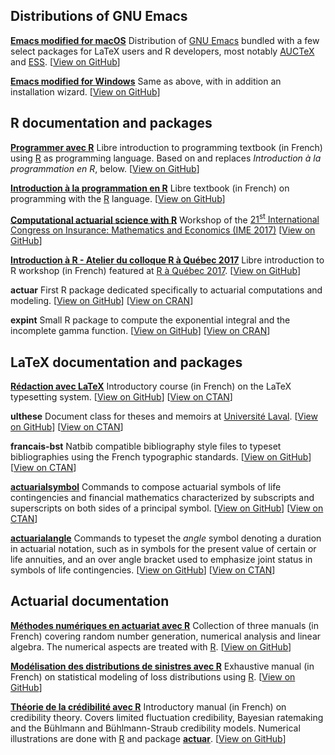 ## Distributions of GNU Emacs

[**Emacs modified for macOS**](https://vigou3.github.io/emacs-modified-macos)
  Distribution of [GNU Emacs](https://www.gnu.org/software/emacs/)
  bundled with a few select packages for LaTeX users and R developers,
  most notably [AUCTeX](https://www.gnu.org/software/auctex/") and
  [ESS](https://ess.r-project.org/).
  [[View on GitHub](https://github.com/vigou3/emacs-modified-macos)]

[**Emacs modified for Windows**](https://vigou3.github.io/emacs-modified-windows)
  Same as above, with in addition an installation wizard.
  [[View on GitHub](https://github.com/vigou3/emacs-modified-windows)]

## R documentation and packages

[**Programmer avec R**](https://vigou3.github.io/programmer-avec-r/)
  Libre introduction to programming textbook (in French) using 
  [R](https://www.r-project.org) as programming language. Based on and
  replaces *Introduction à la programmation en R*, below.
  [[View on GitHub](https://github.com/vigou3/programmer-avec-r)]

[**Introduction à la programmation en R**](https://vigou3.github.io/introduction-programmation-r/)
  Libre textbook (in French) on programming with the
  [R](https://www.r-project.org) language.
  [[View on GitHub](https://github.com/vigou3/introduction-programmation-r)]

[**Computational actuarial science with R**](https://vigou3.github.io/ime-2017-workshop-computational-actuarial-science-r/)
  Workshop of the
  [21<sup>st</sup> International Congress on Insurance: Mathematics and Economics (IME 2017)](https://fam.tuwien.ac.at/events/ime2017/) 
  [[View on GitHub](https://github.com/vigou3/ime-2017-workshop-computational-actuarial-science-r/)]

[**Introduction à R - Atelier du colloque R à Québec 2017**](https://vigou3.github.io/raquebec-atelier-introduction-r/)
  Libre introduction to R workshop (in French) featured at 
  [R à Québec 2017](http://raquebec.ulaval.ca/2017/).
  [[View on GitHub](https://github.com/vigou3/raquebec-atelier-introduction-r)]

**actuar** First R package dedicated specifically to actuarial
  computations and modeling.
  [[View on GitHub](https://github.com/vigou3/actuar)]
  [[View on CRAN](https://cran.r-project.org/package=actuar)]

**expint** Small R package to compute the exponential integral and the
  incomplete gamma function.
  [[View on GitHub](https://github.com/vigou3/expint)]
  [[View on CRAN](https://cran.r-project.org/package=expint)]

## LaTeX documentation and packages

[**Rédaction avec LaTeX**](https://vigou3.github.io/formation-latex-ul)
  Introductory course (in French) on the LaTeX typesetting system.
  [[View on GitHub](https://github.com/vigou3/formation-latex-ul)]
  [[View on CTAN](https://ctan.org/pkg/formation-latex-ul)]

**ulthese** Document class for theses and memoirs at
  [Université Laval](https://ulaval.ca).
  [[View on GitHub](https://github.com/vigou3/ulthese)]
  [[View on CTAN](https://ctan.org/pkg/ulthese)]

**francais-bst** Natbib compatible bibliography style files to typeset
  bibliographies using the French typographic standards.
  [[View on GitHub](https://github.com/vigou3/francais-bst)]
  [[View on CTAN](https://ctan.org/pkg/francais-bst)]

[**actuarialsymbol**](https://vigou3.github.io/actuarialsymbol)
  Commands to compose actuarial symbols of life contingencies and
  financial mathematics characterized by subscripts and superscripts
  on both sides of a principal symbol.
  [[View on GitHub](https://github.com/vigou3/actuarialsymbol)]
  [[View on CTAN](https://ctan.org/pkg/actuarialsymbol)]

[**actuarialangle**](https://vigou3.github.io/actuarialsymbol)
  Commands to typeset the *angle* symbol denoting a duration in
  actuarial notation, such as in symbols for the present value of
  certain or life annuities, and an over angle bracket used to
  emphasize joint status in symbols of life contingencies.
  [[View on GitHub](https://github.com/vigou3/actuarialangle)]
  [[View on CTAN](https://ctan.org/pkg/actuarialangle)]

## Actuarial documentation

[**Méthodes numériques en actuariat avec R**](https://vigou3.github.io/methodes-numeriques-en-actuariat/)
  Collection of three manuals (in French) covering random number
  generation, numerical analysis and linear algebra. The numerical
  aspects are treated with [R](https://www.r-project.org).
  [[View on GitHub](https://github.com/vigou3/methodes-numeriques-en-actuariat)]

[**Modélisation des distributions de sinistres avec R**](https://vigou3.github.io/modelisation-distributions-sinistres-avec-r/)
  Exhaustive manual (in French) on statistical modeling of loss
  distributions using [R](https://www.r-project.org).
  [[View on GitHub](https://github.com/vigou3/modelisation-distributions-sinistres-avec-r)]

[**Théorie de la crédibilité avec R**](https://vigou3.github.io/theorie-credibilite-avec-r/)
  Introductory manual (in French) on credibility theory. Covers
  limited fluctuation credibility, Bayesian ratemaking and the
  Bühlmann and Bühlmann-Straub credibility models. Numerical
  illustrations are done with [R](https://www.r-project.org) and
  package [**actuar**](https://cran.r-project.org/package=actuar).
  [[View on GitHub](https://github.com/vigou3/theorie-credibilite-avec-r)]
